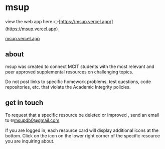 # msup

view the web app here 👉[https://msup.vercel.app/](https://msup.vercel.app)

<a href="https://msup.vercel.app" target="_blank">msup.vercel.app</a>


## about
msup was created to connect MCIT students with the most relevant and  peer approved supplemental resources on challenging topics.

Do not post links to specific homework problems, test questions, code repositories, etc. that violate the Academic Integrity policies.

## get in touch
To request that a specific resource be  deleted or  improved , send an email to 🌐msupdb0@gmail.com.

If you are logged in, each resource card will display additional icons at the bottom. Click on the  icon on the lower right corner of the specific resource you are inquiring about.

